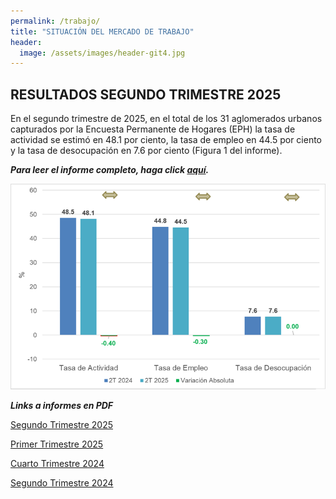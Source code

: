 ```yaml
---
permalink: /trabajo/
title: "SITUACIÓN DEL MERCADO DE TRABAJO"
header:
  image: /assets/images/header-git4.jpg
---
```


## RESULTADOS SEGUNDO TRIMESTRE 2025

En el segundo trimestre de 2025, en el total de los 31 aglomerados urbanos capturados por la Encuesta Permanente de Hogares (EPH) la tasa de actividad se estimó en 48.1 por ciento, la tasa de empleo en 44.5 por ciento y la tasa de desocupación en 7.6 por ciento (Figura 1 del informe).


***Para leer el informe completo, haga click [aquí](https://mrozada.github.io/mercadodetrabajo/).***

![Situación del mercado de trabajo](/assets/images/fig0.png)


***Links a informes en PDF***

[Segundo Trimestre 2025](https://github.com/mrozada/mrozada.github.io/blob/master/assets/pdf/SITUACION%20DEL%20MERCADO%20DE%20TRABAJO%20-%202025Q2.pdf)

[Primer Trimestre 2025](https://github.com/mrozada/mrozada.github.io/blob/master/assets/pdf/SITUACION%20DEL%20MERCADO%20DE%20TRABAJO%20-%202025Q1.pdf)

[Cuarto Trimestre 2024](https://github.com/mrozada/mrozada.github.io/blob/master/assets/pdf/SITUACION%20DEL%20MERCADO%20DE%20TRABAJO%20-%202024Q4.pdf)

[Segundo Trimestre 2024](https://github.com/mrozada/mrozada.github.io/blob/master/assets/pdf/SITUACION%20DEL%20MERCADO%20DE%20TRABAJO%20-%202024Q2.pdf)


